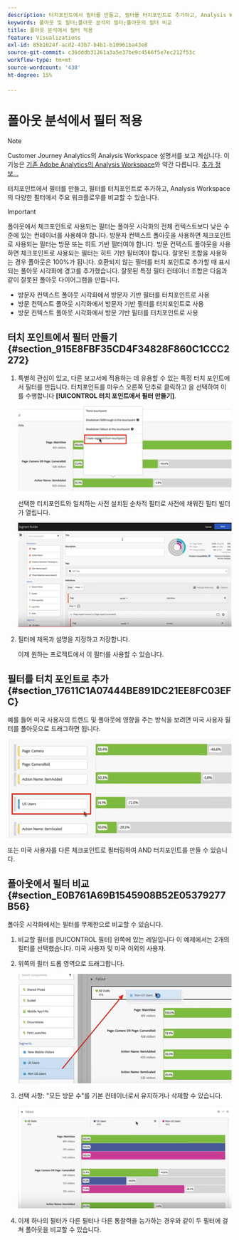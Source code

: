```yaml
---
description: 터치포인트에서 필터를 만들고, 필터를 터치포인트로 추가하고, Analysis Workspace의 다양한 필터에서 주요 워크플로우를 비교할 수 있습니다.
keywords: 폴아웃 및 필터;폴아웃 분석의 필터;폴아웃의 필터 비교
title: 폴아웃 분석에서 필터 적용
feature: Visualizations
exl-id: 85b1024f-acd2-43b7-b4b1-b10961ba43e8
source-git-commit: c36dddb31261a3a5e37be9c4566f5e7ec212f53c
workflow-type: tm+mt
source-wordcount: '438'
ht-degree: 15%

---
```


# 폴아웃 분석에서 필터 적용

>[!NOTE]
>
>Customer Journey Analytics의 Analysis Workspace 설명서를 보고 계십니다. 이 기능은 [기존 Adobe Analytics의 Analysis Workspace](https://experienceleague.adobe.com/docs/analytics/analyze/analysis-workspace/home.html?lang=ko-KR)와 약간 다릅니다. [추가 정보...](/help/getting-started/cja-aa.md)

터치포인트에서 필터를 만들고, 필터를 터치포인트로 추가하고, Analysis Workspace의 다양한 필터에서 주요 워크플로우를 비교할 수 있습니다.

>[!IMPORTANT]
>
>폴아웃에서 체크포인트로 사용되는 필터는 폴아웃 시각화의 전체 컨텍스트보다 낮은 수준에 있는 컨테이너를 사용해야 합니다. 방문자 컨텍스트 폴아웃을 사용하면 체크포인트로 사용되는 필터는 방문 또는 히트 기반 필터여야 합니다. 방문 컨텍스트 폴아웃을 사용하면 체크포인트로 사용되는 필터는 히트 기반 필터여야 합니다. 잘못된 조합을 사용하는 경우 폴아웃은 100%가 됩니다. 호환되지 않는 필터를 터치 포인트로 추가할 때 표시되는 폴아웃 시각화에 경고를 추가했습니다. 잘못된 특정 필터 컨테이너 조합은 다음과 같이 잘못된 폴아웃 다이어그램을 만듭니다.

* 방문자 컨텍스트 폴아웃 시각화에서 방문자 기반 필터를 터치포인트로 사용
* 방문 컨텍스트 폴아웃 시각화에서 방문자 기반 필터를 터치포인트로 사용
* 방문 컨텍스트 폴아웃 시각화에서 방문 기반 필터를 터치포인트로 사용

## 터치 포인트에서 필터 만들기 {#section_915E8FBF35CD4F34828F860C1CCC2272}

1. 특별히 관심이 있고, 다른 보고서에 적용하는 데 유용할 수 있는 특정 터치 포인트에서 필터를 만듭니다. 터치포인트를 마우스 오른쪽 단추로 클릭하고 을 선택하여 이를 수행합니다 **[!UICONTROL 터치 포인트에서 필터 만들기]**.

   ![](assets/segment-from-touchpoint.png)

   선택한 터치포인트와 일치하는 사전 설치된 순차적 필터로 사전에 채워진 필터 빌더가 열립니다.

   ![](assets/segment-builder.png)

1. 필터에 제목과 설명을 지정하고 저장합니다.

   이제 원하는 프로젝트에서 이 필터를 사용할 수 있습니다.

## 필터를 터치 포인트로 추가 {#section_17611C1A07444BE891DC21EE8FC03EFC}

예를 들어 미국 사용자의 트렌드 및 폴아웃에 영향을 주는 방식을 보려면 미국 사용자 필터를 폴아웃으로 드래그하면 됩니다.

![](assets/segment-touchpoint.png)

또는 미국 사용자를 다른 체크포인트로 필터링하여 AND 터치포인트를 만들 수 있습니다.

## 폴아웃에서 필터 비교 {#section_E0B761A69B1545908B52E05379277B56}

폴아웃 시각화에서는 필터를 무제한으로 비교할 수 있습니다.

1. 비교할 필터를 [!UICONTROL 필터] 왼쪽에 있는 레일입니다 이 예제에서는 2개의 필터를 선택했습니다. 미국 사용자 및 미국 이외의 사용자.
1. 위쪽의 필터 드롭 영역으로 드래그합니다.

   ![](assets/segment-drop.png)

1. 선택 사항: &quot;모든 방문 수&quot;를 기본 컨테이너로서 유지하거나 삭제할 수 있습니다.

   ![](assets/seg-compare.png)

1. 이제 하나의 필터가 다른 필터나 다른 통찰력을 능가하는 경우와 같이 두 필터에 걸쳐 폴아웃을 비교할 수 있습니다.
